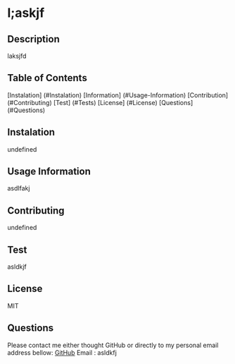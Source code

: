 
# l;askjf
## Description
laksjfd
## Table of Contents
 [Instalation] (#Instalation)
 [Information] (#Usage-Information)
 [Contribution] (#Contributing)
 [Test] (#Tests)
 [License] (#License)
 [Questions] (#Questions)


## Instalation
undefined
## Usage Information
asdlfakj
## Contributing
undefined
## Test
asldkjf
## License
MIT
## Questions
Please contact me either thought GitHub or directly to my personal email address bellow:
[GitHub](http://github.com/alskdjf) 
Email : asldkfj
    
    